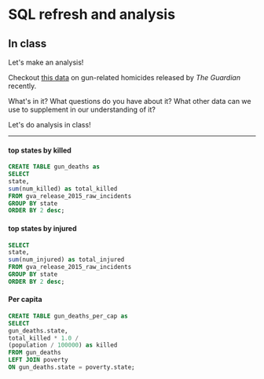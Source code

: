 # SQL refresh and analysis

## In class

Let's make an analysis!

Checkout [this data](https://www.theguardian.com/world/2017/mar/20/mapping-gun-murders-micro-level-new-data-2015) on gun-related homicides released by _The Guardian_ recently.

What's in it? What questions do you have about it? What other data can we use to supplement in our understanding of it?

Let's do analysis in class!

---

#### top states by killed

```sql
CREATE TABLE gun_deaths as
SELECT
state,
sum(num_killed) as total_killed
FROM gva_release_2015_raw_incidents
GROUP BY state
ORDER BY 2 desc;
```

#### top states by injured

```sql
SELECT
state,
sum(num_injured) as total_injured
FROM gva_release_2015_raw_incidents
GROUP BY state
ORDER BY 2 desc;
```

#### Per capita

```sql
CREATE TABLE gun_deaths_per_cap as
SELECT
gun_deaths.state,
total_killed * 1.0 /
(population / 100000) as killed
FROM gun_deaths
LEFT JOIN poverty
ON gun_deaths.state = poverty.state;
```
